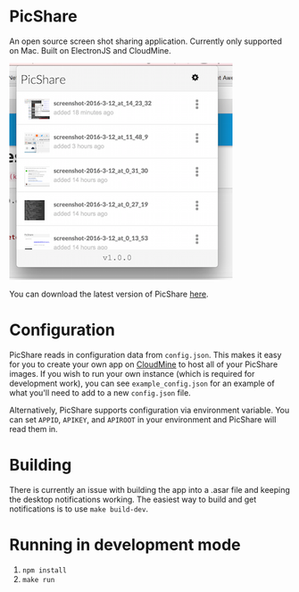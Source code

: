 # PicShare
An open source screen shot sharing application. Currently only supported on Mac. Built on ElectronJS and CloudMine.

![Screen shot](/img/example_screenshot.png)

You can download the latest version of PicShare [here](https://s3-us-west-2.amazonaws.com/caputoio-app-downloads/PicShare.zip).

# Configuration
PicShare reads in configuration data from `config.json`. This makes it easy for you to create your own app on [CloudMine](https://compass.cloudmine.io) to host all of your PicShare images. If you wish to run your own instance (which is required for development work), you can see `example_config.json` for an example of what you'll need to add to a new `config.json` file.

Alternatively, PicShare supports configuration via environment variable. You can set `APPID`, `APIKEY`, and `APIROOT` in your environment and PicShare will read them in.

# Building
There is currently an issue with building the app into a .asar file and keeping the desktop notifications working. The easiest way to build and get notifications is to use `make build-dev`. 

# Running in development mode
1. `npm install`
2. `make run`
